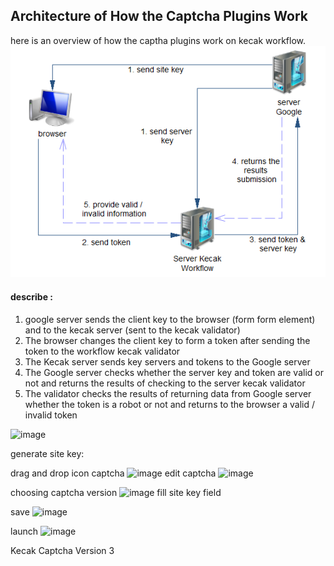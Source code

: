 ## Architecture of How the Captcha Plugins Work

here is an overview of how the captha plugins work on kecak workflow.
<img src="https://raw.githubusercontent.com/kinnara-digital-studio/kecak-workflow/master/docs/assets/captcha1.png" alt="Captcha" />

#### describe :
1. google server sends the client key to the browser (form form element) and to the kecak server (sent to the kecak validator)
2. The browser changes the client key to form a token after sending the token to the workflow kecak validator
3. The Kecak server sends key servers and tokens to the Google server
4. The Google server checks whether the server key and token are valid or not and returns the results of checking to the server kecak validator
5. The validator checks the results of returning data from Google server whether the token is a robot or not and returns to the browser a valid / invalid token

![image](uploads/9ea4c313b4546f6458f2310923a3be86/image.png)

generate site key:

drag and drop icon captcha
![image](uploads/014cabe8cb722c9d6cb00d9e2c4c6e35/image.png)
edit captcha
![image](uploads/125022347142a51c77fe9a7ba3b5448f/image.png)

choosing captcha version
![image](uploads/a8796b3cd8c9c57524f62ff0bdd2f203/image.png)
fill site key field

save
![image](uploads/89ece4b0887491fd5557b6e27eba1e33/image.png)

launch
![image](uploads/dfe3b13d8997b7811687fa29c2536b57/image.png)

Kecak Captcha Version 3
